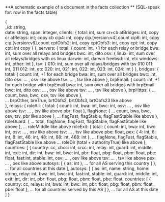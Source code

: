 ﻿**A schematic example of a document in the facts collection **
(SQL-speak for: row in the facts table)

{ 	
	_id: string,					
	date: string,
	span: integer,
	clients: {
		total: int,					sum cr+cb
		atBridges: int,				copy cr
		atRelays: int;				copy cb
		cip4: int,					copy cip.[version:v4].count
		cip6: int,					copy cip.[version:v6].count
		cptObfs2: int,				copy
		cptObfs3: int,				copy
		cpt<OR>: int,					copy
		cpt<??>: int				copy
		}
	},
	servers: {
		total: {
			count: int,				+1 for each relay or bridge
			bwa: int,				sum over all relays and bridges
			bwc: int,				dito
			osv: {
				linux: int,			sum over all relays/bridges with os linux
				darwin: int,											darwin
				freebsd: int,											etc
				windows: int,
				other: int
			},
			tsv: {
				010: int,			sum over all relays/bridges with tsv 010
				011: int, 												 011
				012: int, 												 etc
				020: int, 
				021: int, 
				022: int, 
				023: int, 
				024: int
			}
		},
		bridges: {
			total: {
				count: int,			+1 for each bridge
				bwa: int,			sum over all bridges
				bwc: int,			dito
				osv: ... ,			osv like above
				tsv: ... ,			tsv like above
			},
			brpEmail: {
				count: int,			+1 for each bridge with brpEmail
				bwa: int,			sum over all bridges with brpEmail
				bwc: int,			dito
				osv: ... ,			osv like above
				tsv: ... ,			tsv like above
			},
			brpHttps: { 
				... 				count, bwa, bwc, osv, tsv like above
			},	
			...						brpOther, breTrue, brtObfs2, brtObfs3, brtObfs23 like above			
		},
		relays: {
			roleAll: {
				total: {
					count: int,
					bwa: int,
					bwc: int,
					osv: ... ,		osv like above
					tsv: ... ,		tsv like above
					pbr: float
				},
				flagNone: {
					...				count, bwa, bwc, osv, tsv, pbr like above
				},
				...					flagFast, flagStable, flagFastStable like above
			},
			roleGuard: {
				...					total, flagNone, flagFast, flagStable, flagFastStable like above
			},
			...						roleMiddle like above
			roleExit: {
				total: {
					count: int,
					bwa: int,
					bwc: int,
					osv: ... ,		osv like above
					tsv: ... ,		tsv like above
					pbe: float,
					pex: {
						4: int,
						6: int,
						8: int,
						46: int,
						48: int,
						68: int,
						468: int
				},
				...					flagNone, flagFast, flagStable, flagFastStable like above
			...						roleDir (total + authorityTrue) like above
	},
	countries: [
		{
			country: cc,
			cbcc: int,
			crcc: int,
			relay: int,
			guard: int,
			middle: int,
			exit: int,
			dir: int,
			bwa: int,
			bwc: int,
			pbr: float,
			pbg: float,
			pbm: float,
			pbe: float,
			fast:int,
			stable: int,
			osv: ... ,				osv like above
			tsv: ... ,				tsv like above
			pex: ... ,				pex like above
			autosys: [
				{
					as: int
				},
				...					for all AS serving this country
			]
		},
		...							for all countries at this date
	],
	autosys: [ 
		{
			as: int,
			name: string,
			home: string,
			relay: int,
			bwa: int,
			bwc: int,
			fast:int,
			stable: int,
			guard: int,
			middle: int,
			exit: int,
			dir: int,
			pbr: float,
			pbg: float,
			pbm: float,
			pbe: float,
			countries: [
				{
					country: cc,
					relays: int,
					bwa: int,
					bwc: int,
					pbr: float,
					pbg: float,
					pbm: float,
					pbe: float
				},
				...					for all countries served by this AS
			]
		},
		...							for all AS at this date
	]
}

			